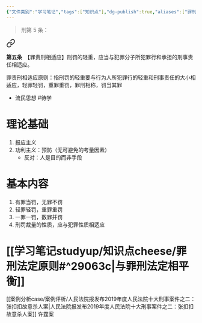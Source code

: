 ```yaml
---
{"文件类别":"学习笔记","tags":["知识点"],"dg-publish":true,"aliases":["罪刑相称原则","罪刑相当原则","罪刑均衡原则"],"permalink":"/学习笔记studyup/知识点cheese/罪刑相适应原则/","dgPassFrontmatter":true,"created":"2024-09-23T10:05:29.993+08:00","updated":"2024-10-22T15:09:23.565+08:00"}
---
```


>刑第 5 条：
<div class="transclusion internal-embed is-loaded"><a class="markdown-embed-link" href="////#t5" aria-label="Open link"><svg xmlns="http://www.w3.org/2000/svg" width="24" height="24" viewBox="0 0 24 24" fill="none" stroke="currentColor" stroke-width="2" stroke-linecap="round" stroke-linejoin="round" class="svg-icon lucide-link"><path d="M10 13a5 5 0 0 0 7.54.54l3-3a5 5 0 0 0-7.07-7.07l-1.72 1.71"></path><path d="M14 11a5 5 0 0 0-7.54-.54l-3 3a5 5 0 0 0 7.07 7.07l1.71-1.71"></path></svg></a><div class="markdown-embed">



**第五条**　【罪责刑相适应】刑罚的轻重，应当与犯罪分子所犯罪行和承担的刑事责任相适应。 

</div></div>


罪责刑相适应原则：指刑罚的轻重要与行为人所犯罪行的轻重和刑事责任的大小相适应，轻罪轻罚，重罪重罚，罪刑相称，罚当其罪
- 流民思想 #待学 
# 理论基础
1. 报应主义
2. 功利主义：预防（无可避免的考量因素）
	- 反对：人是目的而非手段
# 基本内容
1. 有罪当罚，无罪不罚
2. 轻罪轻罚，重罪重罚
3. 一罪一罚，数罪并罚
4. 刑罚裁量的性质，应与犯罪性质相适应
# [[学习笔记studyup/知识点cheese/罪刑法定原则#^29063c\|与罪刑法定相平衡]]

[[案例分析case/案例评析/人民法院报发布2019年度人民法院十大刑事案件之二：张扣扣故意杀人案\|人民法院报发布2019年度人民法院十大刑事案件之二：张扣扣故意杀人案]]
许霆案